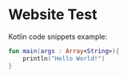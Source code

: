 # Website Test

Kotlin code snippets example:

```kotlin
fun main(args : Array<String>){
    println("Hello World!")
}
```

<script>
document.onreadystatechange = function() {
     if (document.readyState === 'complete') {
	document.getElementById("sidebar").innerHTML = "<center><h1 id='website-test'>SIDEBAR</h1></center>";
     }
}
</script>

